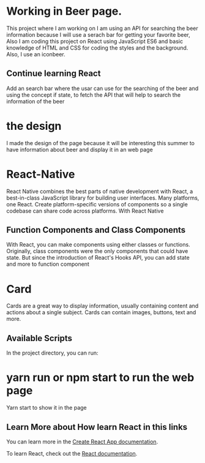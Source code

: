 # Working in Beer page.
This project where I am working on I am using an API for searching the beer information because I will use a serach bar for getting your favorite beer, Also I am coding this project on React using JavaScript ES6 and basic knowledge of HTML and CSS for coding the styles and the background.
Also, I use an iconbeer.

## Continue learning React 
Add an search bar where the usar can use for the searching of the beer and using the concept if state, to fetch the API that will help to search the information of the beer
# the design
I made the design of the page because it will be interesting this summer to have information about beer and display it in an web page

# React-Native
React Native combines the best parts of native development with React, a best-in-class JavaScript library for building user interfaces.
Many platforms, one React. Create platform-specific versions of components so a single codebase can share code across platforms. With React Native

## Function Components and Class Components
With React, you can make components using either classes or functions. Originally, class components were the only components that could have state. But since the introduction of React's Hooks API, you can add state and more to function component

# Card

Cards are a great way to display information, usually containing content and actions about a single subject. Cards can contain images, buttons, text and more.

## Available Scripts

In the project directory, you can run:

# yarn run or npm start to run the web page 
Yarn start to show it in the page


## Learn More about How learn React in this links

You can learn more in the [Create React App documentation](https://facebook.github.io/create-react-app/docs/getting-started).

To learn React, check out the [React documentation](https://reactjs.org/).




